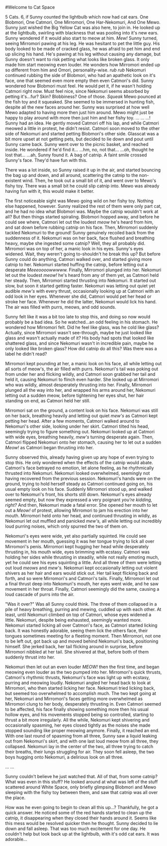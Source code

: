 #Welcome to Cat Space


5 Cats. 6, if Sunny counted the lightbulb which now had cat ears.
One Blobmori,
One Catmori,
One Mirromori,
One Har-Nekomuri,
And One Mewo.
Sunny just wished the Big Yellow Cat was also here, to join in. He looked up at the lightbulb, swirling with blackness that was pooling into it's new ears. Sunny wondered if it would also start to meow at him.
*Mew!*
Sunny turned, seeing Mirromori pawing at his leg. He was hesitant to pet the little guy. His body looked to be made of cracked glass, he was afraid to pet him and end up slicing his hand. He's pawing at his leg without causing any damage, but Sunny doesn't want to risk petting what looks like broken glass. It only made him start meowing even louder.
He wonders how Mirromori ended up so different from him and Omori, personality-wise.
*rub rub*
Nekomuri continued rubbing the side of Blobmori, who had an apathetic look on it's face, one that seemed even more empty then even Catmori's did. Sunny wondered how Blobmori must feel. He would pet it, if he wasn't holding Catmori right now. Must feel nice, since Nekomuri seems absorbed by petting it's...fur? Skin? Blobbiness? One of those.
*Squeak*
Mewo pounced at the fish toy and it squeaked. She seemed to be immersed in hunting fish, despite all the new faces around her. Sunny was surprised at how well Mewo adapted to having more then just him around. Mewo might just be happy to play around with more then just him and her fishy toy.
...
...
...!
Sunny had an idea.
He gently moved Catmori off his lap, and while Catmori meowed a little in protest, he didn't resist. Catmori soon moved to the other side of Nekomuri and started petting Blobmori's other side. Glasscat was a bit more upset at not getting pets, but decided to lie down and pout until Sunny came back.
Sunny went over to the picnic basket, and reached inside.
He wondered if he'd find it...
...hm, no, not that...
...oh, thought he lost that...
...ah, Sunny found it.
A bag of catnip.
A faint smile crossed Sunny's face. They'd have fun with this.

There was a lot inside, so Sunny raised it up in the air, and started bouncing the bag up and down, and all around, scattering the catnip to the non-existent wind.
Then, he took out a small bit of it, and went over to Mewo's fishy toy. There was a small bit he could slip catnip into. Mewo was already having fun with it, this would make it better.


The first noticeable sight was Mewo going wild on her fishy toy. Nothing else happened, however. Sunny realized the rest of them were only part cat, and he had no idea what Blobmori was. Maybe the catnip wouldn't work at all?
But then things started spiraling. Blobmori hopped away, and before he could see where, Catmori let out the loudest *meow* he's heard from him, and sat down before rubbing catnip on his face.
Then, Mirromori suddenly tackled Nekomuri to the ground! Sunny genuinely recoiled back from the suddenness of it.
Nekomuri was on her back, face flushed and breathing heavy, maybe she ingested some catnip? Well, they all probably did. Mirromori was on top of her,  a manic look in his eyes.
Sunny's eyes widened. Wait, they weren't going to-shouldn't he break this up?
But before Sunny could do anything, Catmori walked over, and started giving more catnip to her.  Nekomuri started huffing the catnip, before letting out a desperate *Meeeoooowwwww.* 
Finally, Mirromori plunged into her. Nekomuri let out the loudest *meow!* he's heard from any of them yet, as Catmori held her steady. 
Then, Mirromori started thrusting into Nekomuri. It started out slow, but soon it started getting faster. Nekomuri was letting out quiet yet audible *mew's* with every thrust, occasionally looking up at Catmori with an odd look in her eyes. Whenever she did, Catmori would pet her head or stroke her face. Whenever he did the latter, Nekomuri would lick his hand. The air was filled with purrs, meows, and odd sounds.

Sunny felt like it was a bit too late to stop this, and doing so now would probably be a bad idea. So he watched...an odd feeling in his stomach. He wondered how Mirromori felt. Did he feel like glass, was he cold like glass? Actually, since Mirromori wasn't see-through, maybe he just looked like glass and wasn't actually made of it? His body had spots that looked like shattered glass, and since Nekomuri wasn't in incredible pain, maybe he only looked like broken glass? How did catnip do all this? Was there was a label he didn't read?

Mirromori kept pounding at her, a manic look on his face, all while letting out all sorts of meow's, the air filled with purrs. Nekomuri's tail was poking out from under her and flicking wildly, and Catmori soon grabbed her tail and held it, causing Nekomuri to flinch even harder. She looked up at Mirromori who was wildly, almost desperately thrusting into her. Finally, Mirromori plunged all the way into her, and wrapped his arms around her, Nekomuri letting out a sudden meow, before tightening her eyes shut, her hair standing on end, as Catmori held her still.

Mirromori sat on the ground, a content look on his face. Nekomuri was still on her back, breathing heavily and letting out quiet *mew's* as Catmori kept petting her head. After a few moments, Catmori walked around to Nekomuri's other side, looking under her skirt. Catmori tilted his head, seemingly trying to figure something out. Nekomuri looked up at Catmori with wide eyes, breathing heavily, *mew's* turning desperate again. Then, Catmori flipped Nekomuri onto her stomach, causing her to let out a sudden *Meow!* as Catmori began thrusting into her.

Sunny observed this, already having given up any hope of even trying to stop this. He only wondered when the effects of the catnip would abate. Catmori's face betrayed no emotion, let alone feeling, as he rhythmically thrusted into Nekomuri. Nekomuri looked overwhelmed, seemingly not having recovered from the previous session. Nekomuri's hands were on the ground, trying to hold herself steady as Catmori continued going on, his usual empty look on his face.
Suddenly Mirromori stood up, and walked over to Nekomuri's front, his shorts still down. Nekomuri's eyes already seemed empty, but now they expressed a very poignant *you're kidding, right?* And then, Nekomuri made a fatal error. She opened her mouth to let out a *Meow!* of protest, allowing Mirromori to jam his erection into her mouth. Mirromori held onto her head, and continued thrusting in wildly, as Nekomuri let out muffled and panicked *mew's,* all while letting out incredibly loud purring noises, which only spurred the two of them on.

Nekomuri's eyes were wide, yet also partially squinted. He could see movement in her mouth, guessing it was her tongue trying to lick all over Mirromori's penis. Mirromori kept hugging her head while desperately thrusting in, his mouth wide, eyes brimming with ecstasy. Catmori was holding her sides while thrusting in steadily, while not really emoting much, yet he could see his eyes squinting a little. And all three of them were letting out loud *meows* and *mew's.* Nekomuri kept occasionally letting out violent shivers as her hair and ears would stick out. Her tail kept flicking back and forth, and so were Mirromori's and Catmori's tails. Finally, Mirromori let out a final thrust deep into Nekomuri's mouth, her eyes went wide, and he saw movement in her throat. Finally, Catmori seemingly did the same, causing a loud cascade of purrs into the air.

"Was it over?" Was all Sunny could think. The three of them collapsed in a pile of heavy breathing, purring and mewing, cuddled up with each other.
At least, until Nekomuri climbed on top of Catmori, whose eyes widened a little. Nekomuri, despite being exhausted, seemingly wanted more.
Nekomuri started licking all over Catmori's face, as Catmori started licking back. It was honestly adorable, seeing them lick the others face, their tongues sometimes meeting for a fleeting moment.
Then Mirromori, not one to be left out, got back up and moved behind Nekomuri's back, positioning himself. She jerked back, her tail flicking around in surprise, before Mirromori nibbled at her tail. She shivered at that, before both of them suddenly thrust into her.

Nekomuri then let out an even louder *MEOW!* then the first time, and began meowing even louder as the two pumped into her. Mirromori's quick thrusts, Catmori's rhythmic thrusts, Nekomuri's face was light up with ecstasy, purring and meowing loudly.
Nekomuri angled her head back to look at Mirromori, who then started licking her face. Nekomuri tried licking back, but seemed too overwhelmed to accomplish much. The two kept going at her, Nekomuri and Mirromori's faces getting more overwhelmed as Mirromori clung to her body, desperately thrusting in. Even Catmori seemed to be affected, his face finally showing something more then his usual hollow eyes, and his movements stopped being so controlled, starting to thrust a bit more irregularly. All the while, Nekomuri kept shivering and occasionally spasming, her eyes closed tightly as the noises she made stopped sounding like proper meowing anymore.
Finally, it reached an end. With one last round of spasming from all three, Sunny saw a liquid leaking out from Nekomuri's skirt, and with one last loud meow from all three, they collapsed.
Nekomuri lay in the center of the two, all three trying to catch their breaths, their lungs struggling for air. They soon fell asleep, the two boys hugging onto Nekomuri, a delirious look on all three.

...
...

Sunny couldn't believe he just watched that. All of that, from some catnip? What was even in this stuff? He looked around at what was left of the stuff scattered around White Space, only briefly glimpsing Blobmori and Mewo sleeping with the fishy toy between them, and saw that catnip was all over the place.

How was he even going to begin to clean all this up...?
Thankfully, he got a quick answer. He noticed some of the red hands started to clean up the catnip, it disappearing when they closed their hands around it. Seems like this mess would be resolved quicker then he thought.
Sunny decided to lie down and fall asleep. That was too much excitement for one day.
He couldn't help but look back up at the lightbulb, with it's odd cat ears. It was adorable...
